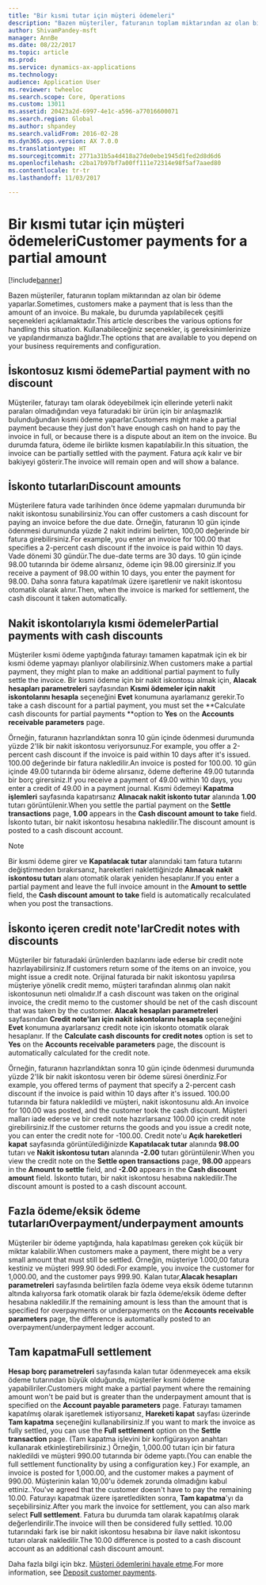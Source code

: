 ```yaml
---
title: "Bir kısmi tutar için müşteri ödemeleri"
description: "Bazen müşteriler, faturanın toplam miktarından az olan bir ödeme yaparlar. Bu makale, bu durumda yapılabilecek çeşitli seçenekleri açıklamaktadır. Kullanabileceğiniz seçenekler, iş gereksinimlerinize ve yapılandırmanıza bağlıdır."
author: ShivamPandey-msft
manager: AnnBe
ms.date: 08/22/2017
ms.topic: article
ms.prod: 
ms.service: dynamics-ax-applications
ms.technology: 
audience: Application User
ms.reviewer: twheeloc
ms.search.scope: Core, Operations
ms.custom: 13011
ms.assetid: 20423a2d-6997-4e1c-a596-a77016600071
ms.search.region: Global
ms.author: shpandey
ms.search.validFrom: 2016-02-28
ms.dyn365.ops.version: AX 7.0.0
ms.translationtype: HT
ms.sourcegitcommit: 2771a31b5a4d418a27de0ebe1945d1fed2d8d6d6
ms.openlocfilehash: c2ba17b97bf7a00ff111e72314e98f5af7aaed80
ms.contentlocale: tr-tr
ms.lasthandoff: 11/03/2017

---
```


# <a name="customer-payments-for-a-partial-amount"></a><span data-ttu-id="6967f-105">Bir kısmi tutar için müşteri ödemeleri</span><span class="sxs-lookup"><span data-stu-id="6967f-105">Customer payments for a partial amount</span></span>

[!include[banner](../includes/banner.md)]


<span data-ttu-id="6967f-106">Bazen müşteriler, faturanın toplam miktarından az olan bir ödeme yaparlar.</span><span class="sxs-lookup"><span data-stu-id="6967f-106">Sometimes, customers make a payment that is less than the amount of an invoice.</span></span> <span data-ttu-id="6967f-107">Bu makale, bu durumda yapılabilecek çeşitli seçenekleri açıklamaktadır.</span><span class="sxs-lookup"><span data-stu-id="6967f-107">This article describes the various options for handling this situation.</span></span> <span data-ttu-id="6967f-108">Kullanabileceğiniz seçenekler, iş gereksinimlerinize ve yapılandırmanıza bağlıdır.</span><span class="sxs-lookup"><span data-stu-id="6967f-108">The options that are available to you depend on your business requirements and configuration.</span></span>

<a name="partial-payment-with-no-discount"></a><span data-ttu-id="6967f-109">İskontosuz kısmi ödeme</span><span class="sxs-lookup"><span data-stu-id="6967f-109">Partial payment with no discount</span></span>
--------------------------------

<span data-ttu-id="6967f-110">Müşteriler, faturayı tam olarak ödeyebilmek için ellerinde yeterli nakit paraları olmadığından veya faturadaki bir ürün için bir anlaşmazlık bulunduğundan kısmi ödeme yaparlar.</span><span class="sxs-lookup"><span data-stu-id="6967f-110">Customers might make a partial payment because they just don't have enough cash on hand to pay the invoice in full, or because there is a dispute about an item on the invoice.</span></span> <span data-ttu-id="6967f-111">Bu durumda fatura, ödeme ile birlikte kısmen kapatılabilir.</span><span class="sxs-lookup"><span data-stu-id="6967f-111">In this situation, the invoice can be partially settled with the payment.</span></span> <span data-ttu-id="6967f-112">Fatura açık kalır ve bir bakiyeyi gösterir.</span><span class="sxs-lookup"><span data-stu-id="6967f-112">The invoice will remain open and will show a balance.</span></span>

## <a name="discount-amounts"></a><span data-ttu-id="6967f-113">İskonto tutarları</span><span class="sxs-lookup"><span data-stu-id="6967f-113">Discount amounts</span></span>
<span data-ttu-id="6967f-114">Müşterilere fatura vade tarihinden önce ödeme yapmaları durumunda bir nakit iskontosu sunabilirsiniz.</span><span class="sxs-lookup"><span data-stu-id="6967f-114">You can offer customers a cash discount for paying an invoice before the due date.</span></span> <span data-ttu-id="6967f-115">Örneğin, faturanın 10 gün içinde ödenmesi durumunda yüzde 2 nakit indirimi belirten, 100,00 değerinde bir fatura girebilirsiniz.</span><span class="sxs-lookup"><span data-stu-id="6967f-115">For example, you enter an invoice for 100.00 that specifies a 2-percent cash discount if the invoice is paid within 10 days.</span></span> <span data-ttu-id="6967f-116">Vade dönemi 30 gündür.</span><span class="sxs-lookup"><span data-stu-id="6967f-116">The due-date terms are 30 days.</span></span> <span data-ttu-id="6967f-117">10 gün içinde 98.00 tutarında bir ödeme alırsanız, ödeme için 98.00 girersiniz.</span><span class="sxs-lookup"><span data-stu-id="6967f-117">If you receive a payment of 98.00 within 10 days, you enter the payment for 98.00.</span></span> <span data-ttu-id="6967f-118">Daha sonra fatura kapatılmak üzere işaretlenir ve nakit iskontosu otomatik olarak alınır.</span><span class="sxs-lookup"><span data-stu-id="6967f-118">Then, when the invoice is marked for settlement, the cash discount it taken automatically.</span></span>

## <a name="partial-payments-with-cash-discounts"></a><span data-ttu-id="6967f-119">Nakit iskontolarıyla kısmi ödemeler</span><span class="sxs-lookup"><span data-stu-id="6967f-119">Partial payments with cash discounts</span></span>
<span data-ttu-id="6967f-120">Müşteriler kısmi ödeme yaptığında faturayı tamamen kapatmak için ek bir kısmi ödeme yapmayı planlıyor olabilirsiniz.</span><span class="sxs-lookup"><span data-stu-id="6967f-120">When customers make a partial payment, they might plan to make an additional partial payment to fully settle the invoice.</span></span> <span data-ttu-id="6967f-121">Bir kısmi ödeme için bir nakit iskontosu almak için, **Alacak hesapları parametreleri** sayfasından **Kısmi ödemeler için nakit iskontolarını hesapla** seçeneğini **Evet** konumuna ayarlamanız gerekir.</span><span class="sxs-lookup"><span data-stu-id="6967f-121">To take a cash discount for a partial payment, you must set the **Calculate cash discounts for partial payments **option to **Yes** on the **Accounts receivable parameters** page.</span></span> 

<span data-ttu-id="6967f-122">Örneğin, faturanın hazırlandıktan sonra 10 gün içinde ödenmesi durumunda yüzde 2'lik bir nakit iskontosu veriyorsunuz.</span><span class="sxs-lookup"><span data-stu-id="6967f-122">For example, you offer a 2-percent cash discount if the invoice is paid within 10 days after it's issued.</span></span> <span data-ttu-id="6967f-123">100.00 değerinde bir fatura nakledilir.</span><span class="sxs-lookup"><span data-stu-id="6967f-123">An invoice is posted for 100.00.</span></span> <span data-ttu-id="6967f-124">10 gün içinde 49.00 tutarında bir ödeme alırsanız, ödeme defterine 49.00 tutarında bir borç girersiniz.</span><span class="sxs-lookup"><span data-stu-id="6967f-124">If you receive a payment of 49.00 within 10 days, you enter a credit of 49.00 in a payment journal.</span></span> <span data-ttu-id="6967f-125">Kısmi ödemeyi **Kapatma işlemleri** sayfasında kapatırsanız **Alınacak nakit iskonto tutar** alanında **1.00** tutarı görüntülenir.</span><span class="sxs-lookup"><span data-stu-id="6967f-125">When you settle the partial payment on the **Settle transactions** page, **1.00** appears in the **Cash discount amount to take** field.</span></span> <span data-ttu-id="6967f-126">İskonto tutarı, bir nakit iskontosu hesabına nakledilir.</span><span class="sxs-lookup"><span data-stu-id="6967f-126">The discount amount is posted to a cash discount account.</span></span> 

> [!NOTE] 
> <span data-ttu-id="6967f-127">Bir kısmi ödeme girer ve **Kapatılacak tutar** alanındaki tam fatura tutarını değiştirmeden bırakırsanız, hareketleri naklettiğinizde **Alınacak nakit iskontosu tutarı** alanı otomatik olarak yeniden hesaplanır.</span><span class="sxs-lookup"><span data-stu-id="6967f-127">If you enter a partial payment and leave the full invoice amount in the **Amount to settle** field, the **Cash discount amount to take** field is automatically recalculated when you post the transactions.</span></span>

## <a name="credit-notes-with-discounts"></a><span data-ttu-id="6967f-128">İskonto içeren credit note'lar</span><span class="sxs-lookup"><span data-stu-id="6967f-128">Credit notes with discounts</span></span>
<span data-ttu-id="6967f-129">Müşteriler bir faturadaki ürünlerden bazılarını iade ederse bir credit note hazırlayabilirsiniz.</span><span class="sxs-lookup"><span data-stu-id="6967f-129">If customers return some of the items on an invoice, you might issue a credit note.</span></span> <span data-ttu-id="6967f-130">Orijinal faturada bir nakit iskontosu yapılırsa müşteriye yönelik credit memo, müşteri tarafından alınmış olan nakit iskontosunun neti olmalıdır.</span><span class="sxs-lookup"><span data-stu-id="6967f-130">If a cash discount was taken on the original invoice, the credit memo to the customer should be net of the cash discount that was taken by the customer.</span></span> <span data-ttu-id="6967f-131">**Alacak hesapları parametreleri** sayfasından **Credit note'ları için nakit iskontolarını hesapla** seçeneğini **Evet** konumuna ayarlarsanız credit note için iskonto otomatik olarak hesaplanır. </span><span class="sxs-lookup"><span data-stu-id="6967f-131">If the **Calculate cash discounts for credit notes** option is set to **Yes** on the **Accounts receivable parameters** page, the discount is automatically calculated for the credit note.</span></span> 

<span data-ttu-id="6967f-132">Örneğin, faturanın hazırlandıktan sonra 10 gün içinde ödenmesi durumunda yüzde 2'lik bir nakit iskontosu veren bir ödeme süresi önerdiniz.</span><span class="sxs-lookup"><span data-stu-id="6967f-132">For example, you offered terms of payment that specify a 2-percent cash discount if the invoice is paid within 10 days after it's issued.</span></span> <span data-ttu-id="6967f-133">100.00 tutarında bir fatura nakledildi ve müşteri, nakit iskontosunu aldı.</span><span class="sxs-lookup"><span data-stu-id="6967f-133">An invoice for 100.00 was posted, and the customer took the cash discount.</span></span> <span data-ttu-id="6967f-134">Müşteri malları iade ederse ve bir credit note hazırlarsanız 100.00 için credit note girebilirsiniz.</span><span class="sxs-lookup"><span data-stu-id="6967f-134">If the customer returns the goods and you issue a credit note, you can enter the credit note for -100.00.</span></span> <span data-ttu-id="6967f-135">Credit note'u **Açık hareketleri kapat** sayfasında görüntülediğinizde **Kapatılacak tutar** alanında **98.00** tutarı ve **Nakit iskontosu tutarı** alanında **-2.00** tutarı görüntülenir.</span><span class="sxs-lookup"><span data-stu-id="6967f-135">When you view the credit note on the **Settle open transactions** page, **98.00** appears in the **Amount to settle** field, and **-2.00** appears in the **Cash discount amount** field.</span></span> <span data-ttu-id="6967f-136">İskonto tutarı, bir nakit iskontosu hesabına nakledilir.</span><span class="sxs-lookup"><span data-stu-id="6967f-136">The discount amount is posted to a cash discount account.</span></span>

## <a name="overpaymentunderpayment-amounts"></a><span data-ttu-id="6967f-137">Fazla ödeme/eksik ödeme tutarları</span><span class="sxs-lookup"><span data-stu-id="6967f-137">Overpayment/underpayment amounts</span></span>
<span data-ttu-id="6967f-138">Müşteriler bir ödeme yaptığında, hala kapatılması gereken çok küçük bir miktar kalabilir.</span><span class="sxs-lookup"><span data-stu-id="6967f-138">When customers make a payment, there might be a very small amount that must still be settled.</span></span> <span data-ttu-id="6967f-139">Örneğin, müşteriye 1.000,00 fatura kestiniz ve müşteri 999.90 ödedi.</span><span class="sxs-lookup"><span data-stu-id="6967f-139">For example, you invoice the customer for 1,000.00, and the customer pays 999.90.</span></span> <span data-ttu-id="6967f-140">Kalan tutar,**Alacak hesapları parametreleri** sayfasında belirtilen fazla ödeme veya eksik ödeme tutarının altında kalıyorsa fark otomatik olarak bir fazla ödeme/eksik ödeme defter hesabına nakledilir.</span><span class="sxs-lookup"><span data-stu-id="6967f-140">If the remaining amount is less than the amount that is specified for overpayments or underpayments on the **Accounts receivable parameters** page, the difference is automatically posted to an overpayment/underpayment ledger account.</span></span>

## <a name="full-settlement"></a><span data-ttu-id="6967f-141">Tam kapatma</span><span class="sxs-lookup"><span data-stu-id="6967f-141">Full settlement</span></span>
<span data-ttu-id="6967f-142">**Hesap borç parametreleri** sayfasında kalan tutar ödenmeyecek ama eksik ödeme tutarından büyük olduğunda, müşteriler kısmi ödeme yapabiliriler.</span><span class="sxs-lookup"><span data-stu-id="6967f-142">Customers might make a partial payment where the remaining amount won't be paid but is greater than the underpayment amount that is specified on the **Account payable parameters** page.</span></span> <span data-ttu-id="6967f-143">Faturayı tamamen kapatılmış olarak işaretlemek istiyorsanız, **Hareketi kapat** sayfası üzerinde **Tam kapatma** seçeneğini kullanabilirsiniz.</span><span class="sxs-lookup"><span data-stu-id="6967f-143">If you want to mark the invoice as fully settled, you can use the **Full settlement** option on the **Settle transaction** page.</span></span> <span data-ttu-id="6967f-144">(Tam kapatma işlevini bir konfigürasyon anahtarı kullanarak etkinleştirebilirsiniz.) Örneğin, 1,000.00 tutarı için bir fatura nakledildi ve müşteri 990.00 tutarında bir ödeme yaptı.</span><span class="sxs-lookup"><span data-stu-id="6967f-144">(You can enable the full settlement functionality by using a configuration key.) For example, an invoice is posted for 1,000.00, and the customer makes a payment of 990.00.</span></span> <span data-ttu-id="6967f-145">Müşterinin kalan 10,00'u ödemek zorunda olmadığını kabul ettiniz..</span><span class="sxs-lookup"><span data-stu-id="6967f-145">You've agreed that the customer doesn't have to pay the remaining 10.00.</span></span> <span data-ttu-id="6967f-146">Faturayı kapatmak üzere işaretledikten sonra, **Tam kapatma**'yı da seçebilirsiniz.</span><span class="sxs-lookup"><span data-stu-id="6967f-146">After you mark the invoice for settlement, you can also mark select **Full settlement**.</span></span> <span data-ttu-id="6967f-147">Fatura bu durumda tam olarak kapatılmış olarak değerlendirilir.</span><span class="sxs-lookup"><span data-stu-id="6967f-147">The invoice will then be considered fully settled.</span></span> <span data-ttu-id="6967f-148">10.00 tutarındaki fark ise bir nakit iskontosu hesabına bir ilave nakit iskontosu tutarı olarak nakledilir.</span><span class="sxs-lookup"><span data-stu-id="6967f-148">The 10.00 difference is posted to a cash discount account as an additional cash discount amount.</span></span>


<span data-ttu-id="6967f-149">Daha fazla bilgi için bkz. [Müşteri ödemlerini havale etme](tasks/deposit-customer-payments.md).</span><span class="sxs-lookup"><span data-stu-id="6967f-149">For more information, see [Deposit customer payments](tasks/deposit-customer-payments.md).</span></span>

